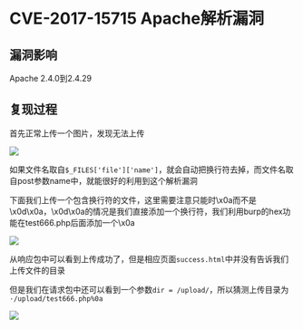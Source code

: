 # CVE-2017-15715 Apache解析漏洞

## 漏洞影响

Apache 2.4.0到2.4.29

## 复现过程

首先正常上传一个图片，发现无法上传

![](images/15889284560980.jpg)


如果文件名取自`$_FILES['file']['name']`，就会自动把换行符去掉，而文件名取自post参数name中，就能很好的利用到这个解析漏洞

下面我们上传一个包含换行符的文件，这里需要注意只能时\x0a而不是\x0d\x0a，\x0d\x0a的情况是我们直接添加一个换行符，我们利用burp的hex功能在test666.php后面添加一个\x0a

![](images/15889284797743.jpg)


从响应包中可以看到上传成功了，但是相应页面`success.html`中并没有告诉我们上传文件的目录

但是我们在请求包中还可以看到一个参数`dir = /upload/`，所以猜测上传目录为`·/upload/test666.php%0a`

![](images/15889287531552.jpg)

